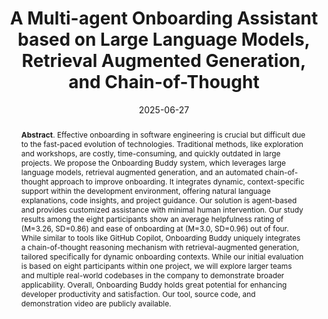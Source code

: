 ---
title: "A Multi-agent Onboarding Assistant based on Large Language Models, Retrieval Augmented Generation, and Chain-of-Thought"
authors: '<i>Andrei Cristian Ionescu, Sergey Titov, and Maliheh Izadi</i>'
status: "accepted"
collection: publications
permalink: /publications/2025-06-27-onboarding-assistant
date: 2025-06-27
venue: "<b>FSE'25</b>"
pdf: 'https://arxiv.org/abs/2503.23421'
video: 'https://www.youtube.com/watch?v=V18mjpziCvo'
level: 'A*'
counter_id: 'C16'
abstract: "<p><b>Abstract</b>. Effective onboarding in software engineering is crucial but difficult due to the fast-paced evolution of technologies. Traditional methods, like exploration and workshops, are costly, time-consuming, and quickly outdated in large projects. We propose the Onboarding Buddy system, which leverages large language models, retrieval augmented generation, and an automated chain-of-thought approach to improve onboarding. It integrates dynamic, context-specific support within the development environment, offering natural language explanations, code insights, and project guidance. Our solution is agent-based and provides customized assistance with minimal human intervention. Our study results among the eight participants show an average helpfulness rating of (M=3.26, SD=0.86) and ease of onboarding at (M=3.0, SD=0.96) out of four. While similar to tools like GitHub Copilot, Onboarding Buddy uniquely integrates a chain-of-thought reasoning mechanism with retrieval-augmented generation, tailored specifically for dynamic onboarding contexts. While our initial evaluation is based on eight participants within one project, we will explore larger teams and multiple real-world codebases in the company to demonstrate broader applicability. Overall, Onboarding Buddy holds great potential for enhancing developer productivity and satisfaction. Our tool, source code, and demonstration video are publicly available.</p>"
---